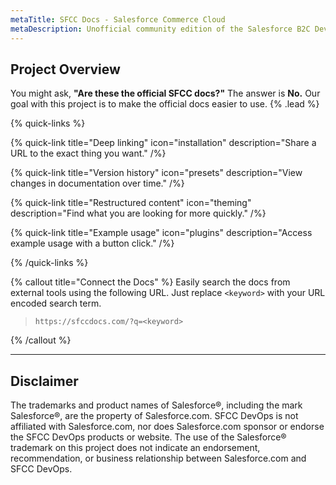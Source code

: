 ```yaml
---
metaTitle: SFCC Docs - Salesforce Commerce Cloud
metaDescription: Unofficial community edition of the Salesforce B2C Developer Documentation.
---
```


## Project Overview

You might ask, **"Are these the official SFCC docs?"** The answer is **No.** Our goal with this project is to make the official docs easier to use. {% .lead %}

{% quick-links %}

{% quick-link title="Deep linking" icon="installation" description="Share a URL to the exact thing you want." /%}

{% quick-link title="Version history" icon="presets" description="View changes in documentation over time." /%}

{% quick-link title="Restructured content" icon="theming" description="Find what you are looking for more quickly." /%}

{% quick-link title="Example usage" icon="plugins" description="Access example usage with a button click." /%}

{% /quick-links %}

{% callout title="Connect the Docs" %}
Easily search the docs from external tools using the following URL. Just replace `<keyword>` with your URL encoded search term.

> `https://sfccdocs.com/?q=<keyword>`

{% /callout %}

---

## Disclaimer

The trademarks and product names of Salesforce®, including the mark Salesforce®, are the property of Salesforce.com. SFCC DevOps is not affiliated with Salesforce.com, nor does Salesforce.com sponsor or endorse the SFCC DevOps products or website. The use of the Salesforce® trademark on this project does not indicate an endorsement, recommendation, or business relationship between Salesforce.com and SFCC DevOps.

